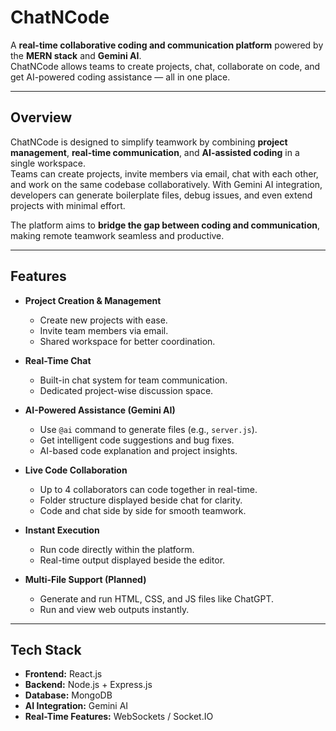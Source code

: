 #  ChatNCode  

A **real-time collaborative coding and communication platform** powered by the **MERN stack** and **Gemini AI**.  
ChatNCode allows teams to create projects, chat, collaborate on code, and get AI-powered coding assistance — all in one place.  

---

##  Overview  

ChatNCode is designed to simplify teamwork by combining **project management**, **real-time communication**, and **AI-assisted coding** in a single workspace.  
Teams can create projects, invite members via email, chat with each other, and work on the same codebase collaboratively. With Gemini AI integration, developers can generate boilerplate files, debug issues, and even extend projects with minimal effort.  

The platform aims to **bridge the gap between coding and communication**, making remote teamwork seamless and productive.  

---

##  Features  

- **Project Creation & Management**  
  - Create new projects with ease.  
  - Invite team members via email.  
  - Shared workspace for better coordination.  

- **Real-Time Chat**  
  - Built-in chat system for team communication.  
  - Dedicated project-wise discussion space.  

- **AI-Powered Assistance (Gemini AI)**  
  - Use `@ai` command to generate files (e.g., `server.js`).  
  - Get intelligent code suggestions and bug fixes.  
  - AI-based code explanation and project insights.  

- **Live Code Collaboration**  
  - Up to 4 collaborators can code together in real-time.  
  - Folder structure displayed beside chat for clarity.  
  - Code and chat side by side for smooth teamwork.  

- **Instant Execution**  
  - Run code directly within the platform.  
  - Real-time output displayed beside the editor.  

- **Multi-File Support (Planned)**  
  - Generate and run HTML, CSS, and JS files like ChatGPT.  
  - Run and view web outputs instantly.  

---

## Tech Stack  

- **Frontend:** React.js  
- **Backend:** Node.js + Express.js  
- **Database:** MongoDB  
- **AI Integration:** Gemini AI  
- **Real-Time Features:** WebSockets / Socket.IO  
